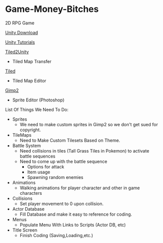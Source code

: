 # Game-Money-Bitches
2D RPG Game

[Unity Download](https://unity3d.com/get-unity/download)

[Unity Tutorials](https://unity3d.com/learn/tutorials?_ga=2.7882482.1963065135.1506125152-1551424344.1506125152)

[Tiled2Unity](http://www.seanba.com/tiled2unity)
 - Tiled Map Transfer
 
[Tiled](http://www.mapeditor.org/)
 - Tiled Map Editor
 
[Gimp2](https://www.gimp.org/downloads/)
 - Sprite Editor (Photoshop)

List Of Things We Need To Do:

* Sprites
   - We need to make custom sprites in Gimp2 so we don't get sued for copyright.
* TileMaps
  - Need to Make Custom Tilesets Based on Theme.
* Battle System
   - Need collisions in tiles (Tall Grass Tiles in Pokemon) to activate battle sequences
   - Need to come up with the battle sequence
      - Options for attack
      - Item usage
      - Spawning random enemies 
* Animations
   - Walking animations for player character and other in game characters
* Collisions
   - Set player movement to 0 upon collision.
* Actor Database
   - Fill Database and make it easy to reference for coding.
* Menus
    - Populate Menu With Links to Scripts (Actor DB, etc)
* Title Screen
    - Finish Coding (Saving,Loading,etc.)









